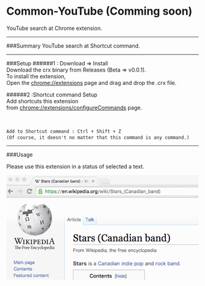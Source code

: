 # Common-YouTube (Comming soon)
YouTube search at Chrome extension.



------
###Summary
YouTube search at Shortcut command.

------

###Setup
######1 : Download => Install<br>
Download the crx binary from Releases (Beta => v0.0.1). <br>
To install the extension,<br>
Open the [chrome://extensions](chrome://extensions) page and drag and drop the .crx file.

######2 :Shortcut command Setup<br>
Add shortcuts this extension<br>
from [chrome://extensions/configureCommands](chrome://extensions/configureCommands) page.

<br>

	Add to Shortcut command : Ctrl + Shift + Z
	(Of course, it doesn't no matter that this command is any command.)
	
------
###Usage

Please use this extension in a status of selected a text.


![usage_Common-YouTube.gif](./sample_image/usage_Common-YouTube.gif)

